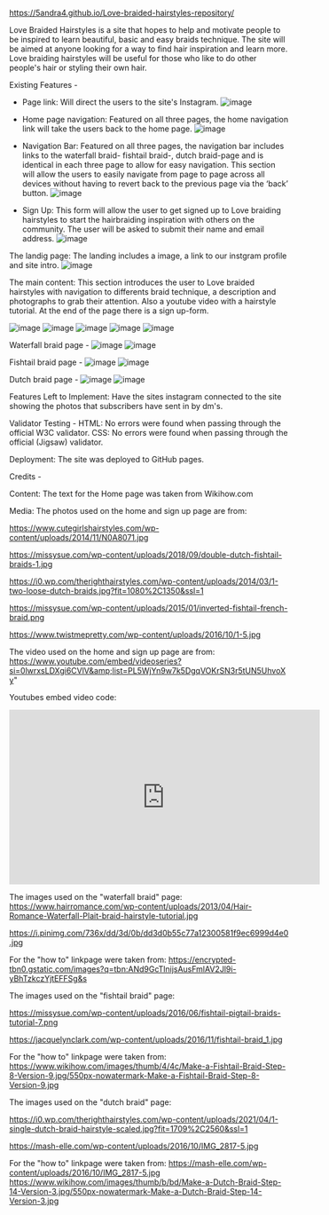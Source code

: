 https://5andra4.github.io/Love-braided-hairstyles-repository/

Love Braided Hairstyles is a site that hopes to help and motivate people to be inspired to learn beautiful, basic and easy braids technique. The site will be aimed at anyone looking for a way to find hair inspiration and learn more. Love braiding hairstyles will be useful for those who like to do other people's hair or styling their own hair.


Existing Features -
- Page link: Will direct the users to the site's Instagram.
![image](https://github.com/5andra4/Love-braided-hairstyles-repository/assets/173720966/5a10f574-04b6-4a8b-ac21-6c58bb95e6e2)


- Home page navigation: Featured on all three pages, the home navigation link will take the users back to the home page.
![image](https://github.com/5andra4/Love-braided-hairstyles-repository/assets/173720966/5676e57d-74ed-4b1c-a0c4-235e33f6936b)


- Navigation Bar: Featured on all three pages, the navigation bar includes links to the waterfall braid- fishtail braid-, dutch braid-page and is identical in each three page to allow for easy navigation. This section will allow the users to easily navigate from page to page across all devices without having to revert back to the previous page via the ‘back’ button.
![image](https://github.com/5andra4/Love-braided-hairstyles-repository/assets/173720966/f4ef9dfd-de78-4f56-8cc6-eaa73da6cd44)


- Sign Up: This form will allow the user to get signed up to Love braiding hairstyles to start the hairbraiding inspiration with others on the community. The user will be asked to submit their name and email address.
![image](https://github.com/5andra4/Love-braided-hairstyles-repository/assets/173720966/f5825237-1544-49b0-9ea1-11f50c92b1e1)


The landig page: The landing includes a image, a link to our instgram profile and site intro.
![image](https://github.com/5andra4/Love-braided-hairstyles-repository/assets/173720966/7990f83c-60f9-4e1c-ab83-1ce1ef79aa62)

The main content: This section introduces the user to Love braided hairstyles with navigation to differents braid technique, a description and photographs to grab their attention. Also a youtube video with a hairstyle tutorial. At the end of the page there is a sign up-form.

![image](https://github.com/5andra4/Love-braided-hairstyles-repository/assets/173720966/2d44a37c-8a96-4797-a876-d65cafcf66fe)
![image](https://github.com/5andra4/Love-braided-hairstyles-repository/assets/173720966/6d0ddd5e-23a5-4af6-a2b0-cb58a0d57ebe)
![image](https://github.com/5andra4/Love-braided-hairstyles-repository/assets/173720966/338af61a-e589-4b79-a25b-1028fa917034)
![image](https://github.com/5andra4/Love-braided-hairstyles-repository/assets/173720966/fcb1988a-2c82-4a4e-805c-577eb85227bc)
![image](https://github.com/5andra4/Love-braided-hairstyles-repository/assets/173720966/f60be946-b3ed-4524-9fe1-8eda7f608ab6)

Waterfall braid page -
![image](https://github.com/5andra4/Love-braided-hairstyles-repository/assets/173720966/c7fb8b7c-8a6e-467f-bd64-e00049321cbc)
![image](https://github.com/5andra4/Love-braided-hairstyles-repository/assets/173720966/877c87fa-46a8-4925-a05a-536505949537)

Fishtail braid page -
![image](https://github.com/5andra4/Love-braided-hairstyles-repository/assets/173720966/1e6f990f-7a4c-40fc-90c5-18b78d383947)
![image](https://github.com/5andra4/Love-braided-hairstyles-repository/assets/173720966/d36ce9be-aafd-439f-a3c8-c00d536a3f22)

Dutch braid page -
![image](https://github.com/5andra4/Love-braided-hairstyles-repository/assets/173720966/2816cbd9-4062-478b-b7aa-8a064dc6e715)
![image](https://github.com/5andra4/Love-braided-hairstyles-repository/assets/173720966/54dc470d-33f8-405d-862b-3bd284c8862a)

Features Left to Implement: Have the sites instagram connected to the site showing the photos that subscribers have sent in by dm's.

Validator Testing -
HTML: No errors were found when passing through the official W3C validator.
CSS: No errors were found when passing through the official (Jigsaw) validator.

Deployment: The site was deployed to GitHub pages.

Credits -

Content: The text for the Home page was taken from Wikihow.com

Media: The photos used on the home and sign up page are from: 

https://www.cutegirlshairstyles.com/wp-content/uploads/2014/11/N0A8071.jpg 

https://missysue.com/wp-content/uploads/2018/09/double-dutch-fishtail-braids-1.jpg 

https://i0.wp.com/therighthairstyles.com/wp-content/uploads/2014/03/1-two-loose-dutch-braids.jpg?fit=1080%2C1350&ssl=1 

https://missysue.com/wp-content/uploads/2015/01/inverted-fishtail-french-braid.png 

https://www.twistmepretty.com/wp-content/uploads/2016/10/1-5.jpg


The video used on the home and sign up page are from: 
https://www.youtube.com/embed/videoseries?si=0lwrxsLDXgi6CVlV&amp;list=PL5WjYn9w7k5DgqVOKrSN3r5tUN5UhvoXy"

Youtubes embed video code:
<iframe width="560" height="315" src="https://www.youtube.com/embed/XctoUlKtJVo?si=g4j0lj9I80spr5n6" title="YouTube video player" frameborder="0" allow="accelerometer; autoplay; clipboard-write; encrypted-media; gyroscope; picture-in-picture; web-share" referrerpolicy="strict-origin-when-cross-origin" allowfullscreen></iframe>


The images used on the "waterfall braid" page: 
https://www.hairromance.com/wp-content/uploads/2013/04/Hair-Romance-Waterfall-Plait-braid-hairstyle-tutorial.jpg 

https://i.pinimg.com/736x/dd/3d/0b/dd3d0b55c77a12300581f9ec6999d4e0.jpg 

For the "how to" linkpage were taken from:
https://encrypted-tbn0.gstatic.com/images?q=tbn:ANd9GcTlnijsAusFmlAV2Jl9i-yBhTzkczYjtEFFSg&s


The images used on the "fishtail braid" page: 

https://missysue.com/wp-content/uploads/2016/06/fishtail-pigtail-braids-tutorial-7.png 

https://jacquelynclark.com/wp-content/uploads/2016/11/fishtail-braid_1.jpg 

For the "how to" linkpage were taken from:
https://www.wikihow.com/images/thumb/4/4c/Make-a-Fishtail-Braid-Step-8-Version-9.jpg/550px-nowatermark-Make-a-Fishtail-Braid-Step-8-Version-9.jpg


The images used on the "dutch braid" page:

https://i0.wp.com/therighthairstyles.com/wp-content/uploads/2021/04/1-single-dutch-braid-hairstyle-scaled.jpg?fit=1709%2C2560&ssl=1 

https://mash-elle.com/wp-content/uploads/2016/10/IMG_2817-5.jpg 

For the "how to" linkpage were taken from: https://mash-elle.com/wp-content/uploads/2016/10/IMG_2817-5.jpg
https://www.wikihow.com/images/thumb/b/bd/Make-a-Dutch-Braid-Step-14-Version-3.jpg/550px-nowatermark-Make-a-Dutch-Braid-Step-14-Version-3.jpg
